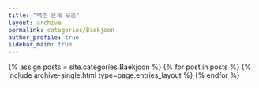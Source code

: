 ```yaml
---
title: "백준 문제 모음"
layout: archive
permalink: categories/Baekjoon
author_profile: true
sidebar_main: true
---
```



{% assign posts = site.categories.Baekjoon %}
{% for post in posts %} {% include archive-single.html type=page.entries_layout %} {% endfor %}
